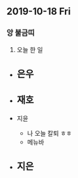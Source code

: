 ## 2019-10-18 Fri
### 앙 불금띠


1. 오늘 한 일
- 은우
    - 

- 재호
    - 

- 지윤
  - 나 오늘 칼퇴 ㅎㅎ
  - 메뉴바

- 지은
  - 
